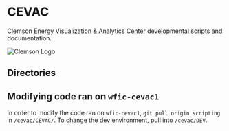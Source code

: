 # CEVAC
Clemson Energy Visualization & Analytics Center developmental scripts
and documentation.

![Clemson Logo](https://www.clemson.edu/brand/resources/logos/wordmark/orange.png)

## Directories


## Modifying code ran on `wfic-cevac1`
In order to modify the code ran on `wfic-cevac1`, `git pull origin scripting`
in `/cevac/CEVAC/`. To change the dev environment, pull into `/cevac/DEV`.
